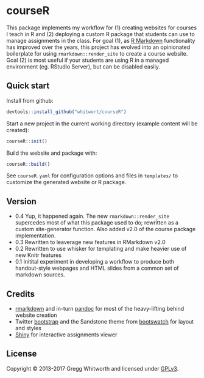 # courseR

This package implements my workflow for (1) creating websites for courses I teach in R and (2) deploying a custom R package that students can use to manage assignments in the class.  For goal (1), as [R Markdown](https://github.com/rstudio/rmarkdown) functionality has improved over the years, this project has evolved into an opinionated boilerplate for using `rmarkdown::render_site` to create a course website.  Goal (2) is most useful if your students are using R in a managed environment (eg. RStudio Server), but can be disabled easily.

## Quick start

Install from github:

```r
devtools::install_github("whitwort/courseR")
```

Start a new project in the current working directory (example content will be created):

```r
courseR::init()
```

Build the website and package with:

```r
courseR::build()
```

See `courseR.yaml` for configuration options and files in `templates/` to customize the generated website or R package.

## Version

* 0.4  Yup, it happened again.  The new `rmarkdown::render_site` supercedes most of what this package used to do; rewritten as a custom site-generator function.  Also added v2.0 of the course package implementation.
* 0.3  Rewritten to leaverage new features in RMarkdown v2.0
* 0.2  Rewritten to use whisker for templating and make heavier use of new Knitr features
* 0.1  Initital experiment in developing a workflow to produce both handout-style webpages and HTML slides from a common set of markdown sources.

## Credits

* [rmarkdown](http://rmarkdown.rstudio.com/) and in-turn [pandoc](http://pandoc.org/) for most of the heavy-lifting behind website creation
* Twitter [bootstrap](http://getbootstrap.com/) and the Sandstone theme from [bootswatch](https://bootswatch.com/) for layout and styles
* [Shiny](https://shiny.rstudio.com/) for interactive assignments viewer

## License

Copyright © 2013-2017 Gregg Whitworth and licensed under [GPLv3](http://www.gnu.org/licenses/gpl-3.0.html).
